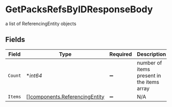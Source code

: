 # GetPacksRefsByIDResponseBody

a list of ReferencingEntity objects


## Fields

| Field                                                                          | Type                                                                           | Required                                                                       | Description                                                                    |
| ------------------------------------------------------------------------------ | ------------------------------------------------------------------------------ | ------------------------------------------------------------------------------ | ------------------------------------------------------------------------------ |
| `Count`                                                                        | **int64*                                                                       | :heavy_minus_sign:                                                             | number of items present in the items array                                     |
| `Items`                                                                        | [][components.ReferencingEntity](../../models/components/referencingentity.md) | :heavy_minus_sign:                                                             | N/A                                                                            |